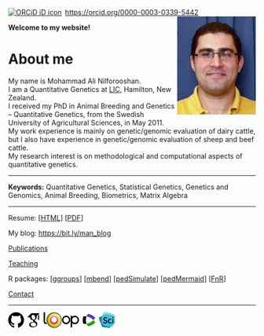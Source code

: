 <script async src="https://www.googletagmanager.com/gtag/js?id=G-28DM9J1LV8"></script>
<script>
  window.dataLayer = window.dataLayer || [];
  function gtag(){dataLayer.push(arguments);}
  gtag('js', new Date());

  gtag('config', 'G-28DM9J1LV8');
</script>
<div itemscope itemtype="https://schema.org/Person"><a itemprop="sameAs" content="https://orcid.org/0000-0003-0339-5442" href="https://orcid.org/0000-0003-0339-5442" target="orcid.widget" rel="me noopener noreferrer" style="vertical-align:top;"><img src="https://orcid.org/sites/default/files/images/orcid_16x16.png" style="width:1em;margin-right:.5em;" alt="ORCiD iD icon">https://orcid.org/0000-0003-0339-5442</a></div>

<img align="right" src="images/mohammad_nilforooshan.jpg">

**Welcome to my website!**

# About me

My name is Mohammad Ali Nilforooshan.  
I am a Quantitative Genetics at <a href="http://www.lic.co.nz/" target="_blank">LIC</a>, Hamilton, New Zealand.  
I received my PhD in Animal Breeding and Genetics &ndash; Quantitative Genetics, from the Swedish University of Agricultural Sciences, in May 2011.  
My work experience is mainly on genetic/genomic evaluation of dairy cattle, but I also have experience in genetic/genomic evaluation of sheep and beef cattle.  
My research interest is on methodological and computational aspects of quantitative genetics.

---

**Keywords:** Quantitative Genetics, Statistical Genetics, Genetics and Genomics, Animal Breeding, Biometrics, Matrix Algebra

---

Resume: [[HTML](resume.md)] [[PDF](resume.pdf)]

My blog: <https://bit.ly/man_blog>

[Publications](publications.md)

[Teaching](teaching.md)

R packages: [[ggroups](https://cran.r-project.org/package=ggroups)] [[mbend](https://cran.r-project.org/package=mbend)] [[pedSimulate](https://cran.r-project.org/package=pedSimulate)] [[pedMermaid](https://cran.r-project.org/package=pedMermaid)] [[FnR](https://cran.r-project.org/package=FnR)]

[Contact](contact.md)

---

[![GitHub](images/githubicon.png "GitHub")](https://github.com/nilforooshan)
[![GoogleScholar](images/google-scholar-logo.png "GoogleScholar")](http://scholar.google.com/citations?hl=en&user=X7avTQgAAAAJ)
[![Loop](images/loop-logo.png "Loop")](https://loop.frontiersin.org/people/1161300/overview)
[![WEBofSCI](images/Web-of-Sci-logo.png "WofS")](https://www.webofscience.com/wos/author/record/GQH-1837-2022)
[![SciProfiles](images/sci-profiles-logo.png "SciProfiles")](https://sciprofiles.com/profile/manilforooshan)
